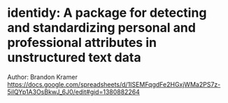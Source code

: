 # identidy: A package for detecting and standardizing personal and professional attributes in unstructured text data

Author: Brandon Kramer
https://docs.google.com/spreadsheets/d/1ISEMFqgdFe2HGxjWMa2PS7z-5ilQYp1A3OsBkwJ_6J0/edit#gid=1380882264